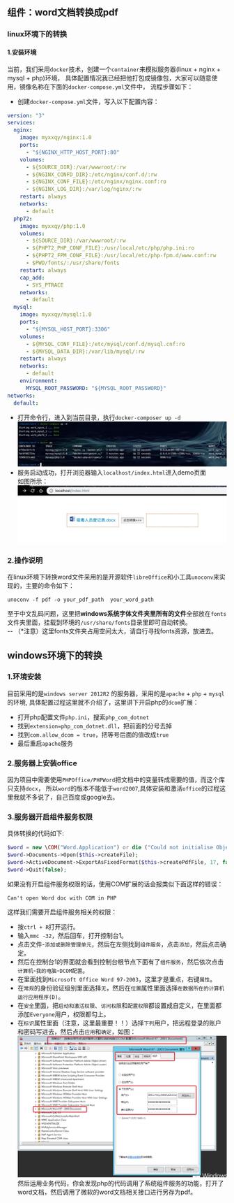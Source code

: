 ## 组件：word文档转换成pdf

### linux环境下的转换   

#### 1.安装环境   

当前，我们采用`docker`技术，创建一个`container`来模拟服务器(linux + nginx + mysql + php)环境，
具体配置情况我已经把他打包成镜像包，大家可以随意使用，镜像名称在下面的`docker-compose.yml`文件中，
流程步骤如下：   
- 创建`docker-compose.yml`文件，写入以下配置内容：
```yml
version: "3"
services:
  nginx:
    image: myxxqy/nginx:1.0
    ports:
      - "${NGINX_HTTP_HOST_PORT}:80"
    volumes:
      - ${SOURCE_DIR}:/var/wwwroot/:rw
      - ${NGINX_CONFD_DIR}:/etc/nginx/conf.d/:rw
      - ${NGINX_CONF_FILE}:/etc/nginx/nginx.conf:ro
      - ${NGINX_LOG_DIR}:/var/log/nginx/:rw
    restart: always
    networks:
      - default
  php72:
    image: myxxqy/php:1.0
    volumes:
      - ${SOURCE_DIR}:/var/wwwroot/:rw
      - ${PHP72_PHP_CONF_FILE}:/usr/local/etc/php/php.ini:ro
      - ${PHP72_FPM_CONF_FILE}:/usr/local/etc/php-fpm.d/www.conf:rw
      - $PWD/fonts/:/usr/share/fonts
    restart: always
    cap_add:
      - SYS_PTRACE
    networks:
      - default
  mysql:
    image: myxxqy/mysql:1.0
    ports:
      - "${MYSQL_HOST_PORT}:3306"
    volumes:
      - ${MYSQL_CONF_FILE}:/etc/mysql/conf.d/mysql.cnf:ro
      - ${MYSQL_DATA_DIR}:/var/lib/mysql/:rw
    restart: always
    networks:
      - default
    environment:
      MYSQL_ROOT_PASSWORD: "${MYSQL_ROOT_PASSWORD}"
networks:
  default:

```    
- 打开命令行，进入到当前目录，执行`docker-composer up -d`        
 ![](www/localhost/public/static/iterm2.png)
- 服务启动成功，打开浏览器输入`localhost/index.html`进入demo页面    
如图所示：        
![](www/localhost/public/static/demo.png)

### 2.操作说明

在linux环境下转换word文件采用的是开源软件`libreOffice`和小工具`unoconv`来实现的，主要的命令如下：
```
unoconv -f pdf -o your_pdf_path  your_word_path
```
至于中文乱码问题，这里把**windows系统字体文件夹里所有的文件**全部放在`fonts`文件夹里面，挂载到环境的`/usr/share/fonts`目录里即可自动转换。   
-- （*注意）这里fonts文件夹占用空间太大，请自行寻找fonts资源，放进去。

## windows环境下的转换

### 1.环境安装
目前采用的是`windows server 2012R2` 的服务器，采用的是`apache` + `php` + `mysql`的环境,
具体配置过程这里就不介绍了，这里讲下开启php的`dcom`扩展：
- 打开php配置文件`php.ini`，搜索`php_com_dotnet`
- 找到`extension=php_com_dotnet.dll`，把前面的分号去掉
- 找到`com.allow_dcom = true`，把等号后面的值改成`true`
- 最后重启`apache`服务 

### 2.服务器上安装office
因为项目中需要使用`PHPOffice/PHPWord`把文档中的变量转成需要的值，而这个库只支持`docx`，
所以`word`的版本不能低于`word2007`,具体安装和激活`office`的过程这里我就不多说了，自己百度或google去。

### 3.服务器开启组件服务权限
具体转换的代码如下:
```php
$word = new \COM("Word.Application") or die ("Could not initialise Object.");
$word->Documents->Open($this->createFile);
$word->ActiveDocument->ExportAsFixedFormat($this->createPdfFile, 17, false, 1, 0, 0, 0, 0, false, false, 0, false, false, false);
$word->Quit(false);
```
如果没有开启组件服务权限的话，使用COM扩展的话会报类似下面这样的错误：
```
Can't open Word doc with COM in PHP
```
这样我们需要开启组件服务相关的权限：    
- 按`ctrl + R`打开运行。
- 输入`mmc -32`，然后回车，打开控制台1。
- 点击文件-`添加或删除管理单元`，然后在左侧找到`组件服务`，点击`添加`，然后点击确定。
- 然后在控制台1的界面就会看到控制台根节点下面有了`组件服务`，然后依次点击`计算机`-`我的电脑`-`DCOM配置`。
- 在里面找到`Microsoft Office Word 97-2003`，这里才是重点，右键`属性`。
- 在`常规`的身份验证级别里面选择`无`，然后在`位置`属性里面选择`在数据所在的计算机运行应用程序(D)`。
- 在`安全`里面，把`启动和激活权限`、`访问权限`和`配置权限`都设置成自定义，在里面都添加`Everyone`用户，权限都勾上。
- 在`标识`属性里面（注意，这里最重要！！）选择`下列`用户，把远程登录的账户和密码写进去，然后点击`应用`和`确定`，如图：   
![](www/localhost/public/static/windows-com.png)
然后运用业务代码，你会发现php的代码调用了系统组件服务的功能，打开了word文档，然后调用了微软的word文档相关接口进行另存为pdf。